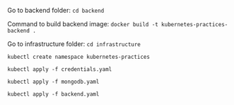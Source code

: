 Go to backend folder: `cd backend`

Command to build backend image: `docker build -t kubernetes-practices-backend .`

Go to infrastructure folder: `cd infrastructure`

`kubectl create namespace kubernetes-practices`

`kubectl apply -f credentials.yaml`

`kubectl apply -f mongodb.yaml`

`kubectl apply -f backend.yaml`

